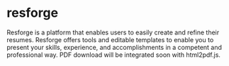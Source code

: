 # resforge
Resforge is a platform that enables users to easily create and refine their resumes. Resforge offers tools and editable templates to enable you to present your skills, experience, and accomplishments in a competent and professional way. PDF download will be integrated soon with html2pdf.js.
